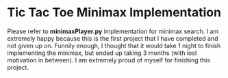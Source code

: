 # Tic Tac Toe Minimax Implementation
Please refer to **minimaxPlayer.py** implementation for minimax search. I am extremely happy because this is the first project that I have completed and not given up on. Funnily enough, I thought that it would take 1 night to finish implementing the minimax, but ended up taking 3 months (with lost motivation in between). I am extremely proud of myself for finishing this project.